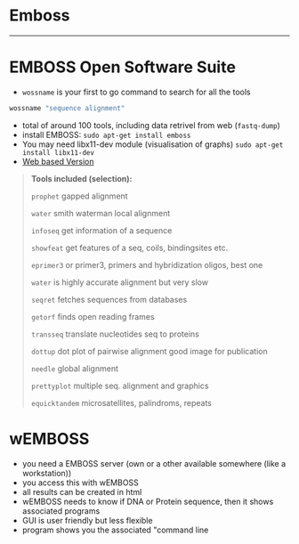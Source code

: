 Emboss
===
____

# EMBOSS Open Software Suite
+ `wossname` is your first to go command to search for all the tools
```bash
wossname "sequence alignment"
```
* total of around 100 tools, including data retrivel from web (`fastq-dump`)
* install EMBOSS:
`sudo apt-get install emboss`
* You may need libx11-dev module (visualisation of graphs)
`sudo apt-get install libx11-dev`
* [Web based Version](http://wemboss.sourceforge.net)

> **Tools included (selection):**
>
> `prophet` gapped alignment
>
> `water` smith waterman local alignment
>
> `infoseq` get information of a sequence
>
> `showfeat` get features of a seq, coils, bindingsites etc.
>
> `eprimer3` or primer3, primers and hybridization oligos, best one
>
>  `water` is highly accurate alignment but very slow
>
>  `seqret` fetches sequences from databases
>
>  `getorf` finds open reading frames
>
>  `transseq` translate nucleotides seq to proteins
>
>  `dottup` dot plot of pairwise alignment good image for publication
>
>  `needle` global alignment
>
>  `prettyplot` multiple seq. alignment and graphics
>
>  `equicktandem` microsatellites, palindroms, repeats

# wEMBOSS
* you need a EMBOSS server (own or a other available somewhere (like a workstation))
* you access this with wEMBOSS
* all results can be created in html
* wEMBOSS needs to know if DNA or Protein sequence, then it shows associated programs
* GUI is user friendly but less flexible
* program shows you the associated "command line
